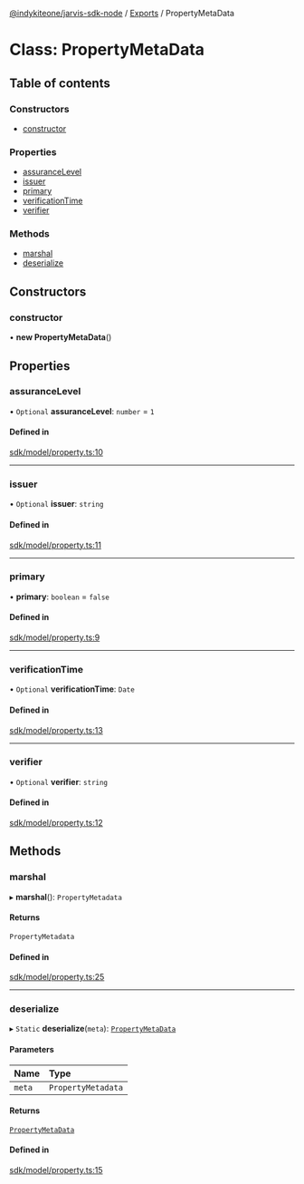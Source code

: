 [@indykiteone/jarvis-sdk-node](../README.md) / [Exports](../modules.md) / PropertyMetaData

# Class: PropertyMetaData

## Table of contents

### Constructors

- [constructor](PropertyMetaData.md#constructor)

### Properties

- [assuranceLevel](PropertyMetaData.md#assurancelevel)
- [issuer](PropertyMetaData.md#issuer)
- [primary](PropertyMetaData.md#primary)
- [verificationTime](PropertyMetaData.md#verificationtime)
- [verifier](PropertyMetaData.md#verifier)

### Methods

- [marshal](PropertyMetaData.md#marshal)
- [deserialize](PropertyMetaData.md#deserialize)

## Constructors

### constructor

• **new PropertyMetaData**()

## Properties

### assuranceLevel

• `Optional` **assuranceLevel**: `number` = `1`

#### Defined in

[sdk/model/property.ts:10](https://github.com/indykite/jarvis-sdk-node/blob/438b790/jarvis_sdk_node/src/sdk/model/property.ts#L10)

___

### issuer

• `Optional` **issuer**: `string`

#### Defined in

[sdk/model/property.ts:11](https://github.com/indykite/jarvis-sdk-node/blob/438b790/jarvis_sdk_node/src/sdk/model/property.ts#L11)

___

### primary

• **primary**: `boolean` = `false`

#### Defined in

[sdk/model/property.ts:9](https://github.com/indykite/jarvis-sdk-node/blob/438b790/jarvis_sdk_node/src/sdk/model/property.ts#L9)

___

### verificationTime

• `Optional` **verificationTime**: `Date`

#### Defined in

[sdk/model/property.ts:13](https://github.com/indykite/jarvis-sdk-node/blob/438b790/jarvis_sdk_node/src/sdk/model/property.ts#L13)

___

### verifier

• `Optional` **verifier**: `string`

#### Defined in

[sdk/model/property.ts:12](https://github.com/indykite/jarvis-sdk-node/blob/438b790/jarvis_sdk_node/src/sdk/model/property.ts#L12)

## Methods

### marshal

▸ **marshal**(): `PropertyMetadata`

#### Returns

`PropertyMetadata`

#### Defined in

[sdk/model/property.ts:25](https://github.com/indykite/jarvis-sdk-node/blob/438b790/jarvis_sdk_node/src/sdk/model/property.ts#L25)

___

### deserialize

▸ `Static` **deserialize**(`meta`): [`PropertyMetaData`](PropertyMetaData.md)

#### Parameters

| Name | Type |
| :------ | :------ |
| `meta` | `PropertyMetadata` |

#### Returns

[`PropertyMetaData`](PropertyMetaData.md)

#### Defined in

[sdk/model/property.ts:15](https://github.com/indykite/jarvis-sdk-node/blob/438b790/jarvis_sdk_node/src/sdk/model/property.ts#L15)

